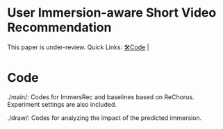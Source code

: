 # User Immersion-aware Short Video Recommendation

This paper is under-review.
Quick Links: 
[🛠️Code](#Code) |

# Code

./main/: Codes for ImmersRec and baselines based on ReChorus. Experiment settings are also included. 

./draw/: Codes for analyzing the impact of the predicted immersion.
